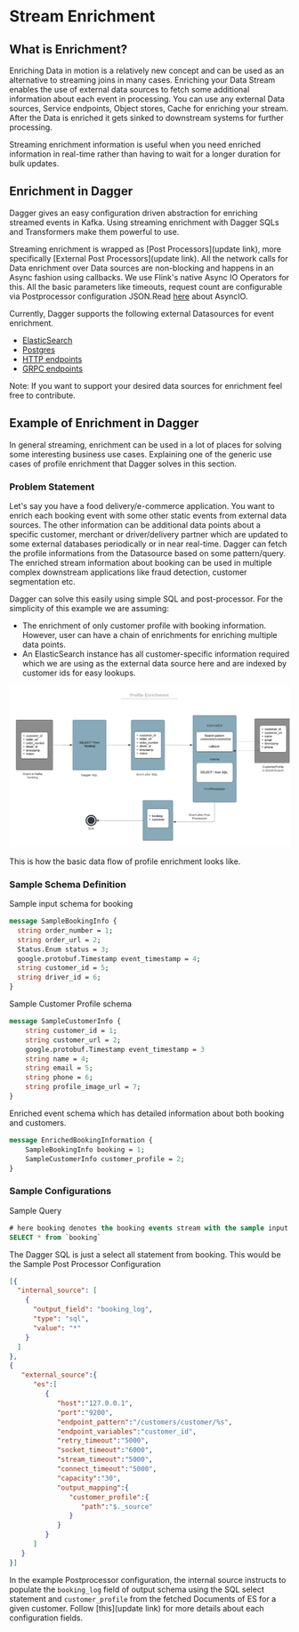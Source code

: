 # Stream Enrichment

## What is Enrichment?

Enriching Data in motion is a relatively new concept and can be used as an alternative to streaming joins in many cases. Enriching your Data Stream enables the use of external data sources to fetch some additional information about each event in processing. You can use any external Data sources, Service endpoints, Object stores, Cache for enriching your stream. After the Data is enriched it gets sinked to downstream systems for further processing.

Streaming enrichment information is useful when you need enriched information in real-time rather than having to wait for a longer duration for bulk updates.

## Enrichment in Dagger

Dagger gives an easy configuration driven abstraction for enriching streamed events in Kafka. Using streaming enrichment with Dagger SQLs and Transformers make them powerful to use.

Streaming enrichment is wrapped as [Post Processors](update link), more specifically [External Post Processors](update link). All the network calls for Data enrichment over Data sources are non-blocking and happens in an Async fashion using callbacks. We use Flink's native Async IO Operators for this. All the basic parameters like timeouts, request count are configurable via Postprocessor configuration JSON.Read [here](https://ci.apache.org/projects/flink/flink-docs-release-1.9/dev/stream/operators/asyncio.html) about AsyncIO.

Currently, Dagger supports the following external Datasources for event enrichment.

- [ElasticSearch]()
- [Postgres]()
- [HTTP endpoints]()
- [GRPC endpoints]()

Note: If you want to support your desired data sources for enrichment feel free to contribute.

## Example of Enrichment in Dagger

In general streaming, enrichment can be used in a lot of places for solving some interesting business use cases. Explaining one of the generic use cases of profile enrichment that Dagger solves in this section.

### Problem Statement

Let's say you have a food delivery/e-commerce application. You want to enrich each booking event with some other static events from external data sources. The other information can be additional data points about a specific customer, merchant or driver/delivery partner which are updated to some external databases periodically or in near real-time. Dagger can fetch the profile informations from the Datasource based on some pattern/query.
The enriched stream information about booking can be used in multiple complex downstream applications like fraud detection, customer segmentation etc.

Dagger can solve this easily using simple SQL and post-processor. For the simplicity of this example we are assuming:

- The enrichment of only customer profile with booking information. However, user can have a chain of enrichments for enriching multiple data points.
- An ElasticSearch instance has all customer-specific information required which we are using as the external data source here and are indexed by customer ids for easy lookups.

![Profile Enrichment](../assets/enrichment.png)

This is how the basic data flow of profile enrichment looks like.

### Sample Schema Definition

Sample input schema for booking

```protobuf
message SampleBookingInfo {
  string order_number = 1;
  string order_url = 2;
  Status.Enum status = 3;
  google.protobuf.Timestamp event_timestamp = 4;
  string customer_id = 5;
  string driver_id = 6;
}
```

Sample Customer Profile schema

```protobuf
message SampleCustomerInfo {
    string customer_id = 1;
    string customer_url = 2;
    google.protobuf.Timestamp event_timestamp = 3
    string name = 4;
    string email = 5;
    string phone = 6;
    string profile_image_url = 7;
}
```

Enriched event schema which has detailed information about both booking and customers.

```protobuf
message EnrichedBookingInformation {
    SampleBookingInfo booking = 1;
    SampleCustomerInfo customer_profile = 2;
}
```

### Sample Configurations

Sample Query

```SQL
# here booking denotes the booking events stream with the sample input schema
SELECT * from `booking`
```

The Dagger SQL is just a select all statement from booking. This would be the
Sample Post Processor Configuration

```JSON
[{
  "internal_source": [
    {
      "output_field": "booking_log",
      "type": "sql",
      "value": "*"
    }
  ]
},
{
   "external_source":{
      "es":[
         {
            "host":"127.0.0.1",
            "port":"9200",
            "endpoint_pattern":"/customers/customer/%s",
            "endpoint_variables":"customer_id",
            "retry_timeout":"5000",
            "socket_timeout":"6000",
            "stream_timeout":"5000",
            "connect_timeout":"5000",
            "capacity":"30",
            "output_mapping":{
               "customer_profile":{
                  "path":"$._source"
               }
            }
         }
      ]
   }
}]
```

In the example Postprocessor configuration, the internal source instructs to populate the `booking_log` field of output schema using the SQL select statement and `customer_profile` from the fetched Documents of ES for a given customer. Follow [this](update link) for more details about each configuration fields.
